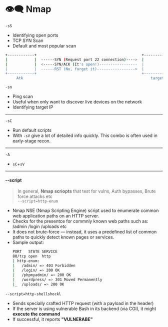 # 👁️‍🗨️ Nmap

`-sS`  
- Identifying open ports  
- TCP SYN Scan
- Default and most popular scan
```bash
+------------+                                               +------------+
|            |  ------SYN (Request port 22 connection)---->  |            |
|            |  <-----SYN/ACK (It's open!)-----------------  |            |
|            |  ------RST (No, forget it)----------------->  |            |
+------------+                                               +------------+
     Atk                                                         target
```

`-sn`
- Ping scan
- Useful when only want to discover live devices on the network
- Identifying target IP

---

`-sC`
- Run default scripts
- With `-sV` give a lot of detailed info quickly. This combo is often used in early-stage recon.

---

`-A`
- `sC`+`sV`

---
#### --script 
>In general, **Nmap scriopts** that test for vulns, Auth bypasses, Brute force attacks etc\
`--script=http-enum`
- Nmap NSE (Nmap Scripting Engine) script used to enumerate common web application paths on an HTTP server.
- Checks for the presentce for commnly known web paths such as:
  /admin
  /login
  /uploads etc
- It does not brute-force — instead, it uses a predefined list of common paths to quickly detect known pages or services.
- Sample output:
  ```bash
  PORT   STATE SERVICE
  80/tcp open  http
  | http-enum:
  |   /admin/ => 403 Forbidden
  |   /login/ => 200 OK
  |   /phpmyadmin/ => 200 OK
  |   /wordpress/ => 301 Moved Permanently
  |_  /uploads/ => 200 OK
  ```
`--script=http-shellshock`\
- Sends specially crafted HTTP request (with a payload in the header)
- If the server is using vulnerable Bash in its backend (via CGI), it might **execute the command**
- If successful, it reports **"VULNERABE"**
